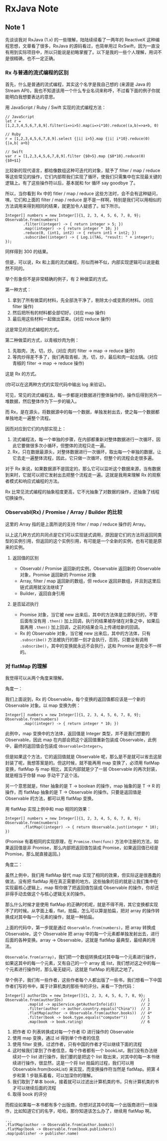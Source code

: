 # RxJava Note

## Note 1

先谈谈我对 RxJava (1.x) 的一些理解，陆陆续续看了一两年的 ReactiveX 这种编程思想，文章看了很多，RxJava 的源码看过，也简单用过 RxSwift，因为一直没有用到实际项目中，所以只能说是初略掌握了。以下是我的一些个人理解，用词不是很精确，也不一定正确。

### Rx 与普通的流式编程的区别

首先，什么是普通的流式编程，其实这个名字是我自己想的 (来源是 Java 的 Stream API)，我也不知道该用一个什么专业名词来称呼，不过看下面的例子你就能明白我想要表达的意思。

用 JavaScript / Ruby / Swift 实现的流式编程方法：

    // JavaScript
    let r = [1,2,3,4,5,6,7,8,9].filter(i=>i>5).map(i=>i*10).reduce((a,b)=>a+b, 0)

    // Ruby
    r = [1,2,3,4,5,6,7,8,9].select {|i| i>5}.map {|i| i*10}.reduce(0) {|a,b| a+b}

    // Swift
    var r = [1,2,3,4,5,6,7,8,9].filter {$0>5}.map {$0*10}.reduce(0) {$0+$1}

比较新的现代语言，都给像数组这种可迭代的对象，赋予了 filter / map / reduce 等这些常见的操作，它们内部帮我们实现了循环，使我们只需集中在实现最关键的逻辑上。有了这些操作符以后，基本就和 for 循环 say goodbye 了。

所以，当你看到 Rx 中的 fitler / map / reduce 这些方法时，会不会有这种疑问，咦，它们和上面的 filter / map / reduce 是不是一样啊，特别是我们可以用相似的方法调用来得到相同的结果，就更加令人疑惑了。如下所示。

    Integer[] numbers = new Integer[]{1, 2, 3, 4, 5, 6, 7, 8, 9};
    Observable.from(numbers)
            .filter((integer) -> { return integer > 5; })
            .map((integer) -> { return integer * 10; })
            .reduce(0, (int1, int2) -> { return int1 + int2; })
            .subscribe((integer) -> { Log.i(TAG, "result: " + integer); });

同样得到 300 的结果。

但是，可以说，Rx 和上面的流式编程，形似而神不似，内部实现逻辑可以说是截然不同的。

举个形象但不是非常精确的例子，有 2 种做菜的方式。

第一种方式：

1. 拿到了所有做菜的材料，先全部洗干净了，剔除太小或变质的材料。(对应 filter 操作)
1. 然后把所有的材料都全部切好。(对应 map 操作)
1. 最后用这些材料一起做出菜来。(对应 reduce 操作)

这是常见的流式编程的方式。

第二种做菜的方式，以青椒炒肉为例：

1. 先取肉，洗，切，炒。(对应 肉的 filter -> map -> reduce 操作)
1. 等肉炒得差不多了，我们再取青椒，洗，切，炒，最后和肉一起出锅。(对应青椒的 filter -> map -> reduce 操作)

这是 Rx 的方式。

(你可以在这两种方式的实现代码中输出 log 来验证)。

可见，常见的流式编程法，每一步都是对数据进行整体操作的，操作后得到另外一堆数据，然后整体作为下一步的输入。

而 Rx，是在源头，将数据源中的每一个数据，单独发射出去，使之每一个数据都单独地走一遍整个流程。

因而对应到它们的内部实现上：

1. 流式编程法，每一个单独的步骤，在内部都重新对整体数据进行一次循环，因此它要做很多次小循环，但整体的流程只走一遍。
1. Rx，只在数据最源头，对整体数据进行一次循环，取出每一个单独的数据，让它去走一遍整体流程，因此，它只做一次循环，但整个的流程会走很多遍。

对于 Rx 来说，如果数据源不是固定的，那么它可以监听这个数据来源，当有数据到来时，它就可以把它发射出去把整个流程走一遍。这就是我用来理解 Rx 的观察者模式和响应式编程的方法。

Rx 比常见流式编程的抽象程度更高，它不光抽象了对数据的操作，还抽象了线程切换操作。

### Observabl(Rx) / Promise / Array / Builder 的比较

这里的 Array 指的是上面所说的支持 filter / map / reduce 操作的 Array。

以上这几种方式的共同点是它们可以实现链式调用，原因是它们的方法将返回同类型的实例引用，但返回的这个实例引用，有可能是一个全新的实例，也有可能是原来的实例。

1. 返回值的区别

   - Observabl / Promise 返回新的实例，Observable 返回新的 Observable 对象，Promise 返回新的 Promise 对象
   - Array, filter / map 返回新的数组，但 reduce 返回非数组，并且到这里后链式调用就没法继续了
   - Builder，返回自身引用

1. 是否延迟执行

   - Promise 对象，当它被 new 出来后，其中的方法体是立即执行的，不管后面有没有用 `.then()` 加上回调，执行的结果被存储在对象之中，如果后面再用 `.then()` 加上回调，之前的结果会马上传递给新的回调。
   - Rx 的 Observable 对象，当它被 new 出来后，其中的方法体，只有 `.subscribe()` 方法被执行的那一刻才会执行，否则，只要没有调用 `.subscribe()`，其中的变换就永远不会执行，这和 Promise 是完全不一样的。

### 对 flatMap 的理解

我觉得可以从两个角度来理解。

角度一：

我们上面说到，Rx 的 Observable，每个变换的返回值都应该是一个新的 Observable 对象。以 map 变换为例：

    Integer[] numbers = new Integer[]{1, 2, 3, 4, 5, 6, 7, 8, 9};
    Observable.from(numbers)
            .map((integer) -> { return integer * 10; })

此例中，map 变换中的方法体，返回值是 Integer 类型，并不是我们想要的 Observable，因此 map 在内部会把这个返回值重新包装成 Observable，此例中，最终的返回值会包装成 `Observable<Integer>`。

但是如果这个方法，它的返回值就是 Observable 呢，那么是不是就可以省去这层封装了呢，我想答案是的。但这时候，就不能再用 map 变换了，必须用 flatMap 变换，flatMap 与 map 相比，其实内部就是少了一层 Observable 的再次封装，就是相当于你替 map 手动干了这个活。

另一个意思就是，filter 抽象的是 T -> boolean 的操作，map 抽象的是 T -> R 的操作，而 flatMap 抽象的是 T -> Observable 的操作。只要是返回值是 Observable 的方法，都可以用 flatMap 变换。

用 flatMap 实现上例中和 map 相同的效果：

    Integer[] numbers = new Integer[]{1, 2, 3, 4, 5, 6, 7, 8, 9};
    Observable.from(numbers)
            .flatMap((integer) -> { return Observable.just(integer * 10); })

(Promise 有着相同的实现原理，在 `Promise.then(func)` 方法中注册的方法，如果返回值是非 Promise，那么内部把返回值包装成 Promise，如果返回值已经是 Promise，那么就直接返回。)

角度二：

虽然上例中，我们用 flatMap 替代 map 实现了相同的效果，但实际这是很愚蠢的做法，没有把 flatMap 用在真正需要的地方。这些抽象的目的就是让我们集中在实现最核心逻辑上，map 帮你做了把返回值包装成 Observable 的操作，你却还非得手动去做这个与核心逻辑无关的操作。

那么什么时候才是使用 flatMap 的正确时机呢，就是不得不用，其它变换都实现不了的时候。从字面上看，flat，拍扁，怎么可以算是拍扁，把对 array 的操作转换成对其中每一个元素的操作，就是一种拍扁。

上面的代码中，第一步就是通过 `Observable.from(numbers)`，把 array 转换成 Observable，这个 Observable 把 array 中的每一个元素都单独发射出去，进行后面的各种变换。array -> Observable，这就是 flatMap 最典型，最经典的用法。

`Observable.from(array)`，我们把一个数组转换成对其中每一个元素进行操作，如果这其中的每一个元素，又有自己的一个 array 或 list，我们想对这之中的每一个元素进行操作时，那么毫无疑问，这就是 flatMap 的用武之地了。

举个例子，我们有一些作者，这些作者每个人都出版了一些书，我们想看一下中国作者们写的书中，属于计算机类的那些书的评分。来看一下伪代码：

    Integer[] authorIDs = new Integer[]{1, 2, 3, 4, 5, 6, 7, 8, 9}; 
    Observable.from(authorIDs)                                   // 1
              .map(id -> apiService.getAuthorInfo(id))           // 2
              .filter(author -> author.country.equals("China"))  // 3
              .flatMap(author -> Observable.from(author.books))  // 4*
              .filter(book -> book.type.equals("computer"))      // 5
              .map(book -> book.rating)                          // 6

1. 把作者 ID 列表转换成对每一个作者 ID 进行操作的 Observable
1. 使用 map 变换，通过 id 得到单个作者的信息
1. 使用 filter 变换，过滤作者，只有中国的作者才可以继续下面的流程
1. 这时候我们拿到了作者信息，每个作者都有一个 bookList，我们没有办法继续对一个 list 进行操作，我们要的是把这个 list 取出来，对其中的每一本书继续进行操作，很显然，这是一个将 list 拍扁的过程，我们可以用 Observable.from(bookList) 来实现，而变换操作符当然是 flatMap。把第 4 步和第 1 步联系着看，可以加深你的理解。
1. 我们取到了单本 book，接着就可以过滤出计算机类的书，只有计算机类的书才可以继续后面的流程
1. 取得 book 的评分

而假设如果每一本书都有多个出版商，你想对这其中的每一个出版商进行一些操作，比如知道它们的名字，哈哈，那你知道该怎么办了，继续用 flatMap 啊。

    ...
    .flatMap(author -> Observable.from(author.books))
    .flatMap(book -> Observable.from(book.publishers))
    .map(publisher -> publisher.name)

